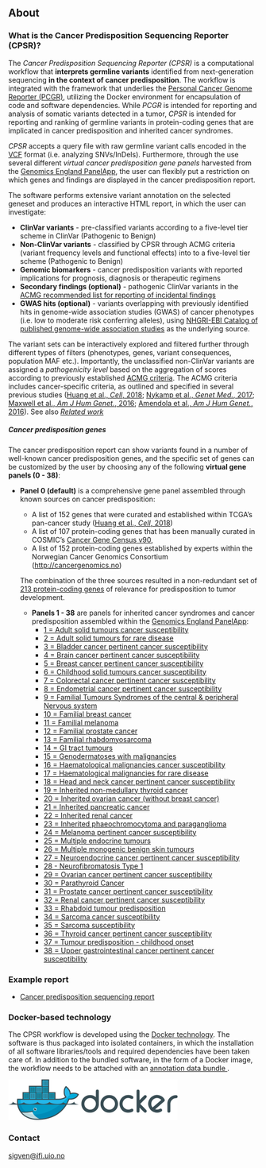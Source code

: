 ## About

###  What is the Cancer Predisposition Sequencing Reporter (CPSR)?

The *Cancer Predisposition Sequencing Reporter (CPSR)* is a computational workflow that **interprets germline variants** identified from next-generation sequencing **in the context of cancer predisposition**. The workflow is integrated with the framework that underlies the [Personal Cancer Genome Reporter (PCGR)](https://github.com/sigven), utilizing the Docker environment for encapsulation of code and software dependencies. While *PCGR* is intended for reporting and analysis of somatic variants detected in a tumor, *CPSR* is intended for reporting and ranking of germline variants in protein-coding genes that are implicated in cancer predisposition and inherited cancer syndromes.

*CPSR* accepts a query file with raw germline variant calls encoded in the [VCF](https://samtools.github.io/hts-specs/VCFv4.2.pdf) format (i.e. analyzing SNVs/InDels). Furthermore, through the use several different _virtual cancer predisposition gene panels_ harvested from the [Genomics England PanelApp](https://panelapp.genomicsengland.co.uk/), the user can flexibly put a restriction on which genes and findings are displayed in the cancer predisposition report.

The software performs extensive variant annotation on the selected geneset and produces an interactive HTML report, in which the user can investigate:

* __ClinVar variants__ - pre-classified variants according to a five-level tier scheme in ClinVar (Pathogenic to Benign)
* __Non-ClinVar variants__ - classified by CPSR through ACMG criteria (variant frequency levels and functional effects) into to a five-level tier scheme (Pathogenic to Benign)
* __Genomic biomarkers__ - cancer predisposition variants with reported implications for prognosis, diagnosis or therapeutic regimens
* __Secondary findings (optional)__ - pathogenic ClinVar variants in the [ACMG recommended list for reporting of incidental findings](https://www.ncbi.nlm.nih.gov/clinvar/docs/acmg/)
* __GWAS hits (optional)__ - variants overlapping with previously identified hits in genome-wide association studies (GWAS) of cancer phenotypes (i.e. low to moderate risk conferring alleles), using [NHGRI-EBI Catalog of published genome-wide association studies](https://www.ebi.ac.uk/gwas/) as the underlying source.

The variant sets can be interactively explored and filtered further through different types of filters (phenotypes, genes, variant consequences, population MAF etc.). Importantly, the unclassified non-ClinVar variants are assigned a *pathogenicity level* based on the aggregation of scores according to previously established [ACMG criteria](https://www.ncbi.nlm.nih.gov/pubmed/25741868). The ACMG criteria includes cancer-specific criteria, as outlined and specified in several previous studies ([Huang et al., *Cell*, 2018](https://www.ncbi.nlm.nih.gov/pubmed/29625052); [Nykamp et al., *Genet Med.*, 2017](https://www.ncbi.nlm.nih.gov/pubmed/28492532); [Maxwell et al., *Am J Hum Genet.*, 2016](https://www.ncbi.nlm.nih.gov/pubmed/27153395); [Amendola et al., *Am J Hum Genet.*,  2016](https://www.ncbi.nlm.nih.gov/pubmed/27181684)). See also [*Related work*](https://github.com/sigven/cpsr#related-work)

##### Cancer predisposition genes

The cancer predisposition report can show variants found in a number of well-known cancer predisposition genes, and the specific set of genes can be customized by the user by choosing any of the following __virtual gene panels (0 - 38)__:

  * **Panel 0 (default)** is a comprehensive gene panel assembled through known sources on cancer predisposition:
	* A list of 152 genes that were curated and established within TCGA’s pan-cancer study ([Huang et al., *Cell*, 2018](https://www.ncbi.nlm.nih.gov/pubmed/29625052))
	* A list of 107 protein-coding genes that has been manually curated in COSMIC’s [Cancer Gene Census v90](https://cancer.sanger.ac.uk/census),
	* A list of 152 protein-coding genes established by experts within the Norwegian Cancer Genomics Consortium (http://cancergenomics.no)

	The combination of the three sources resulted in a non-redundant set of [213 protein-coding genes](https://github.com/sigven/cpsr/blob/master/predisposition.md) of relevance for predisposition to tumor development.

	* **Panels 1 - 38** are panels for inherited cancer syndromes and cancer predisposition assembled within the [Genomics England PanelApp](https://panelapp.genomicsengland.co.uk/):
   	  * [1 = Adult solid tumours cancer susceptibility](https://panelapp.genomicsengland.co.uk/panels/245/)
   	  * [2 = Adult solid tumours for rare disease](https://panelapp.genomicsengland.co.uk/panels/391/)
   	  * [3 = Bladder cancer pertinent cancer susceptibility](https://panelapp.genomicsengland.co.uk/panels/208/)
   	  * [4 = Brain cancer pertinent cancer susceptibility](https://panelapp.genomicsengland.co.uk/panels/166/)
   	  * [5 = Breast cancer pertinent cancer susceptibility](https://panelapp.genomicsengland.co.uk/panels/55/)
   	  * [6 = Childhood solid tumours cancer susceptibility](https://panelapp.genomicsengland.co.uk/panels/259/)
   	  * [7 = Colorectal cancer pertinent cancer susceptibility](https://panelapp.genomicsengland.co.uk/panels/244/)
   	  * [8 = Endometrial cancer pertinent cancer susceptibility](https://panelapp.genomicsengland.co.uk/panels/271/)
   	  * [9 = Familial Tumours Syndromes of the central & peripheral Nervous system](https://panelapp.genomicsengland.co.uk/panels/167/)
   	  * [10 = Familial breast cancer](https://panelapp.genomicsengland.co.uk/panels/158/)
   	  * [11 = Familial melanoma](https://panelapp.genomicsengland.co.uk/panels/522/)
   	  * [12 = Familial prostate cancer](https://panelapp.genomicsengland.co.uk/panels/318/)
   	  * [13 = Familial rhabdomyosarcoma](https://panelapp.genomicsengland.co.uk/panels/290/)
   	  * [14 = GI tract tumours](https://panelapp.genomicsengland.co.uk/panels/254/)
	  * [15 = Genodermatoses with malignancies](https://panelapp.genomicsengland.co.uk/panels/201/)
   	  * [16 = Haematological malignancies cancer susceptibility](https://panelapp.genomicsengland.co.uk/panels/59/)
	  * [17 = Haematological malignancies for rare disease](https://panelapp.genomicsengland.co.uk/panels/407/)
   	  * [18 = Head and neck cancer pertinent cancer susceptibility](https://panelapp.genomicsengland.co.uk/panels/115/)
   	  * [19 = Inherited non-medullary thyroid cancer](https://panelapp.genomicsengland.co.uk/panels/171/)
   	  * [20 = Inherited ovarian cancer (without breast cancer)](https://panelapp.genomicsengland.co.uk/panels/143/)
   	  * [21 = Inherited pancreatic cancer](https://panelapp.genomicsengland.co.uk/panels/524/)
   	  * [22 = Inherited renal cancer](https://panelapp.genomicsengland.co.uk/panels/521/)
   	  * [23 = Inherited phaeochromocytoma and paraganglioma](https://panelapp.genomicsengland.co.uk/panels/97/)
   	  * [24 = Melanoma pertinent cancer susceptibility](https://panelapp.genomicsengland.co.uk/panels/133/)
   	  * [25 = Multiple endocrine tumours](https://panelapp.genomicsengland.co.uk/panels/36/)
   	  * [26 = Multiple monogenic benign skin tumours](https://panelapp.genomicsengland.co.uk/panels/558/)
   	  * [27 = Neuroendocrine cancer pertinent cancer susceptibility](https://panelapp.genomicsengland.co.uk/panels/183/)
   	  * [28 - Neurofibromatosis Type 1](https://panelapp.genomicsengland.co.uk/panels/255/)
   	  * [29 = Ovarian cancer pertinent cancer susceptibility](https://panelapp.genomicsengland.co.uk/panels/117/)
   	  * [30 = Parathyroid Cancer](https://panelapp.genomicsengland.co.uk/panels/86/)
   	  * [31 = Prostate cancer pertinent cancer susceptibility](https://panelapp.genomicsengland.co.uk/panels/17/)
   	  * [32 = Renal cancer pertinent cancer susceptibility](https://panelapp.genomicsengland.co.uk/panels/154/)
   	  * [33 = Rhabdoid tumour predisposition](https://panelapp.genomicsengland.co.uk/panels/600/)
   	  * [34 = Sarcoma cancer susceptibility](https://panelapp.genomicsengland.co.uk/panels/217/)
	  * [35 = Sarcoma susceptibility](https://panelapp.genomicsengland.co.uk/panels/734/)
 	  * [36 = Thyroid cancer pertinent cancer susceptibility](https://panelapp.genomicsengland.co.uk/panels/421/)
 	  * [37 = Tumour predisposition - childhood onset](https://panelapp.genomicsengland.co.uk/panels/243/)
 	  * [38 = Upper gastrointestinal cancer pertinent cancer susceptibility](https://panelapp.genomicsengland.co.uk/panels/273/)


### Example report

* [Cancer predisposition sequencing report](http://folk.uio.no/sigven/example.cpsr.grch37.html)

### Docker-based technology

The CPSR workflow is developed using the [Docker technology](https://www.docker.com/what-docker). The software is thus packaged into isolated containers, in which the installation of all software libraries/tools and required dependencies have been taken care of. In addition to the bundled software, in the form of a Docker image, the workflow needs to be attached with an [annotation data bundle ](annotation_resources.html).

![](docker-logo50.png)

### Contact

sigven@ifi.uio.no
